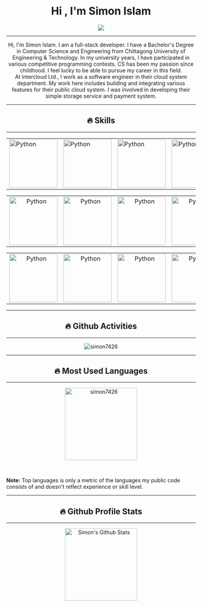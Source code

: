 <h1 align="center">Hi , I'm Simon Islam</h1>
<p align="center">
  <a href="https://github.com/DenverCoder1/readme-typing-svg"><img src="https://readme-typing-svg.herokuapp.com/?lines=Full+Stack+Developer;Competitive+Programmer&center=true&width=500&height=30&color=000000"></a>
</p>
<hr/>
<p align="center">
Hi, I'm Simon Islam. I am a full-stack developer. I have a Bachelor's Degree in Computer Science and Engineering from Chittagong University of Engineering & Technology. In my university years, I have participated in various competitive programming contests. CS has been my passion since childhood. I feel lucky to be able to pursue my career in this field.<br>
At Intercloud Ltd., I work as a software engineer in their cloud system department. My work here includes building and integrating various features for their public cloud system. I was involved in developing their simple storage service and payment system.
</p>

<hr/>
<h2 align="center">🔥 Skills</h2>
<hr/>
<div align="center">
<table>
<tr>
<td>
    <img alt="Python" src="https://s3.brilliant.com.bd/simon_portfolio/img/logo/python.png" height="128px"/>
</td>
<td>
    <img alt="Python" src="https://s3.brilliant.com.bd/simon_portfolio/img/logo/cplusplus.png" height="128px"/>
</td>
<td>
    <img alt="Python" src="https://s3.brilliant.com.bd/simon_portfolio/img/logo/C.png" height="128px"/>
</td>
<td>
    <img alt="Python" src="https://s3.brilliant.com.bd/simon_portfolio/img/logo/javascript.png" height="128px"/>
</td>
<td>
    <img alt="Python" src="https://s3.brilliant.com.bd/simon_portfolio/img/logo/html.png" height="128px"/>
</td>
<td>
    <img alt="Python" src="https://s3.brilliant.com.bd/simon_portfolio/img/logo/css.png" height="128px"/>
</td>
</tr>
</table>
</div>
<div align="center">
<table>
<tr>
<td align="center">
    <img alt="Python" src="https://s3.brilliant.com.bd/simon_portfolio/img/logo/flaskgithub.svg" height="128px"/>
</td>
<td align="center">
    <img alt="Python" src="https://s3.brilliant.com.bd/simon_portfolio/img/logo/django.png" height="128px"/>
</td>
<td align="center">
    <img alt="Python" src="https://s3.brilliant.com.bd/simon_portfolio/img/logo/fastapi.png" height="128px"/>
</td>
<td align="center">
    <img alt="Python" src="https://s3.brilliant.com.bd/simon_portfolio/img/logo/vuejs.png" height="128px"/>
</td>
</tr>
</table>
</div>
<div align="center">
<table style="border: none">
<tr>
<td align="center">
    <img alt="Python" src="https://s3.brilliant.com.bd/simon_portfolio/img/logo/docker.png" height="128px"/>
</td>
<td align="center">
    <img alt="Python" src="https://s3.brilliant.com.bd/simon_portfolio/img/logo/kubernetes.png" height="128px"/>
</td>
<td align="center">
    <img alt="Python" src="https://s3.brilliant.com.bd/simon_portfolio/img/logo/git.png" height="128px"/>
</td>
<td align="center">
    <img alt="Python" src="https://s3.brilliant.com.bd/simon_portfolio/img/logo/postgresql.png" height="128px"/>
</td>
<td align="center">
    <img alt="Python" src="https://s3.brilliant.com.bd/simon_portfolio/img/logo/mysql.png" height="128px"/>
</td>
<td align="center">
    <img alt="Python" src="https://s3.brilliant.com.bd/simon_portfolio/img/logo/linux.png" height="128px"/>
</td>
</tr>
</table>
</div>

<hr/>
<h2 align="center">🔥 Github Activities</h2>
<hr/>
<div>
<p align="center"><img src="https://github-readme-streak-stats.herokuapp.com/?user=simon7426&theme=synthwave" alt="simon7426"  /></p>
<hr/>
<h2 align="center">🔥 Most Used Languages</h2>
<hr/>
<p align="center">
<img src="https://github-readme-stats.vercel.app/api/top-langs?username=simon7426&show_icons=true&locale=en&layout=compact&theme=synthwave&hide_title=true" alt="simon7426" height="192px"/>
</p>
  <br/>
  <p>
  <b>Note:</b> Top languages is only a metric of the languages my public code consists of and doesn't reflect experience or skill level.
  </p>
<hr/>
<h2 align="center">🔥 Github Profile Stats</h2>
<hr/>
<p align="center">
    <img alt="Simon's Github Stats" src="https://github-readme-stats.vercel.app/api?username=simon7426&show_icons=true&count_private=true&theme=synthwave&hide_title=true&hide_rank=true" height="192px"/>
</p>


</div>
